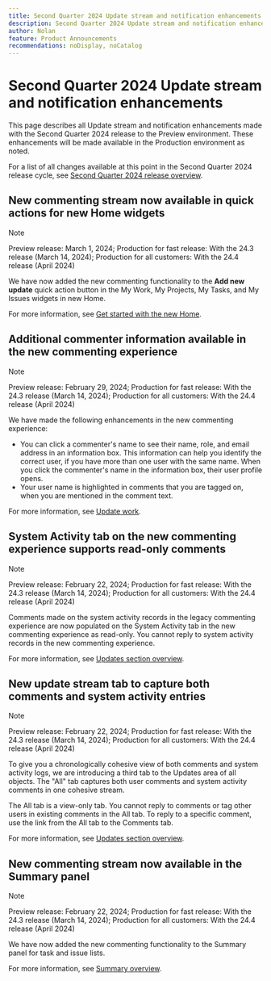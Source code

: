 ```yaml
---
title: Second Quarter 2024 Update stream and notification enhancements
description: Second Quarter 2024 Update stream and notification enhancements
author: Nolan
feature: Product Announcements
recommendations: noDisplay, noCatalog
---
```

# Second Quarter 2024 Update stream and notification enhancements

This page describes all Update stream and notification enhancements made with the Second Quarter 2024 release to the Preview environment. These enhancements will be made available in the Production environment as noted. 

For a list of all changes available at this point in the Second Quarter 2024 release cycle, see [Second Quarter 2024 release overview](/help/quicksilver/product-announcements/product-releases/24-q2-release-activity/24-q2-release-overview.md).

## New commenting stream now available in quick actions for new Home widgets

>[!NOTE]
>
>Preview release: March 1, 2024; Production for fast release: With the 24.3 release (March 14, 2024); Production for all customers: With the 24.4 release (April 2024)

We have now added the new commenting functionality to the **Add new update** quick action button in the My Work, My Projects, My Tasks, and My Issues widgets in new Home.

For more information, see [Get started with the new Home](/help/quicksilver/workfront-basics/using-home/new-home/get-started-with-new-home.md).

## Additional commenter information available in the new commenting experience

>[!NOTE]
>
>Preview release: February 29, 2024; Production for fast release: With the 24.3 release (March 14, 2024); Production for all customers: With the 24.4 release (April 2024)

We have made the following enhancements in the new commenting experience:

* You can click a commenter's name to see their name, role, and email address in an information box. This information can help you identify the correct user, if you have more than one user with the same name. When you click the commenter's name in the information box, their user profile opens.
* Your user name is highlighted in comments that you are tagged on, when you are mentioned in the comment text.

For more information, see [Update work](/help/quicksilver/workfront-basics/updating-work-items-and-viewing-updates/update-work.md).

## System Activity tab on the new commenting experience supports read-only comments

>[!NOTE]
>
>Preview release: February 22, 2024; Production for fast release: With the 24.3 release (March 14, 2024); Production for all customers: With the 24.4 release (April 2024)

Comments made on the system activity records in the legacy commenting experience are now populated on the System Activity tab in the new commenting experience as read-only. You cannot reply to system activity records in the new commenting experience.

For more information, see [Updates section overview](/help/quicksilver/workfront-basics/updating-work-items-and-viewing-updates/updates-tab-overview.md).

## New update stream tab to capture both comments and system activity entries

>[!NOTE]
>
>Preview release: February 22, 2024; Production for fast release: With the 24.3 release (March 14, 2024); Production for all customers: With the 24.4 release (April 2024)

To give you a chronologically cohesive view of both comments and system activity logs, we are introducing a third tab to the Updates area of all objects. The "All" tab captures both user comments and system activity comments in one cohesive stream.

The All tab is a view-only tab. You cannot reply to comments or tag other users in existing comments in the All tab. To reply to a specific comment, use the link from the All tab to the Comments tab.

For more information, see [Updates section overview](/help/quicksilver/workfront-basics/updating-work-items-and-viewing-updates/updates-tab-overview.md).

## New commenting stream now available in the Summary panel

>[!NOTE]
>
>Preview release: February 22, 2024; Production for fast release: With the 24.3 release (March 14, 2024); Production for all customers: With the 24.4 release (April 2024)

We have now added the new commenting functionality to the Summary panel for task and issue lists.

For more information, see [Summary overview](/help/quicksilver/workfront-basics/the-new-workfront-experience/summary-overview.md).
